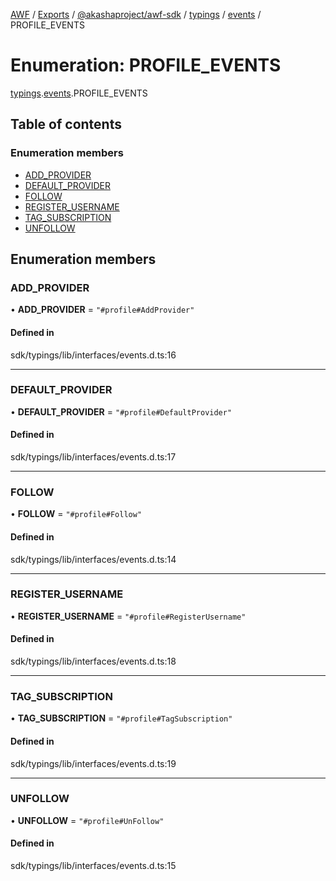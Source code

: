 [AWF](../README.md) / [Exports](../modules.md) / [@akashaproject/awf-sdk](../modules/_akashaproject_awf_sdk.md) / [typings](../modules/_akashaproject_awf_sdk.typings.md) / [events](../modules/_akashaproject_awf_sdk.typings.events.md) / PROFILE_EVENTS

# Enumeration: PROFILE\_EVENTS

[typings](../modules/_akashaproject_awf_sdk.typings.md).[events](../modules/_akashaproject_awf_sdk.typings.events.md).PROFILE_EVENTS

## Table of contents

### Enumeration members

- [ADD\_PROVIDER](_akashaproject_awf_sdk.typings.events.PROFILE_EVENTS.md#add_provider)
- [DEFAULT\_PROVIDER](_akashaproject_awf_sdk.typings.events.PROFILE_EVENTS.md#default_provider)
- [FOLLOW](_akashaproject_awf_sdk.typings.events.PROFILE_EVENTS.md#follow)
- [REGISTER\_USERNAME](_akashaproject_awf_sdk.typings.events.PROFILE_EVENTS.md#register_username)
- [TAG\_SUBSCRIPTION](_akashaproject_awf_sdk.typings.events.PROFILE_EVENTS.md#tag_subscription)
- [UNFOLLOW](_akashaproject_awf_sdk.typings.events.PROFILE_EVENTS.md#unfollow)

## Enumeration members

### ADD\_PROVIDER

• **ADD\_PROVIDER** = `"#profile#AddProvider"`

#### Defined in

sdk/typings/lib/interfaces/events.d.ts:16

___

### DEFAULT\_PROVIDER

• **DEFAULT\_PROVIDER** = `"#profile#DefaultProvider"`

#### Defined in

sdk/typings/lib/interfaces/events.d.ts:17

___

### FOLLOW

• **FOLLOW** = `"#profile#Follow"`

#### Defined in

sdk/typings/lib/interfaces/events.d.ts:14

___

### REGISTER\_USERNAME

• **REGISTER\_USERNAME** = `"#profile#RegisterUsername"`

#### Defined in

sdk/typings/lib/interfaces/events.d.ts:18

___

### TAG\_SUBSCRIPTION

• **TAG\_SUBSCRIPTION** = `"#profile#TagSubscription"`

#### Defined in

sdk/typings/lib/interfaces/events.d.ts:19

___

### UNFOLLOW

• **UNFOLLOW** = `"#profile#UnFollow"`

#### Defined in

sdk/typings/lib/interfaces/events.d.ts:15
